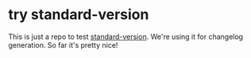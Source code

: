 # try standard-version

This is just a repo to test [standard-version](https://github.com/conventional-changelog/standard-version).  We're using it for changelog generation. So far it's pretty nice!
